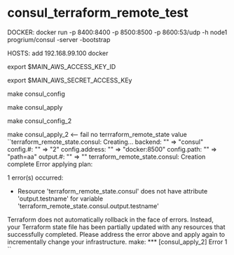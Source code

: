 # consul_terraform_remote_test


DOCKER: docker run -p 8400:8400 -p 8500:8500 -p 8600:53/udp -h node1 progrium/consul -server -bootstrap

HOSTS: add 192.168.99.100 docker

export $MAIN_AWS_ACCESS_KEY_ID

export $MAIN_AWS_SECRET_ACCESS_KEy


make consul_config

make consul_apply

make consul_config_2

make consul_apply_2 <-- fail no terrraform_remote_state value
``terraform_remote_state.consul: Creating...
  backend:        "" => "consul"
  config.#:       "" => "2"
  config.address: "" => "docker:8500"
  config.path:    "" => "path=aa"
  output.#:       "" => "<computed>"
terraform_remote_state.consul: Creation complete
Error applying plan:

1 error(s) occurred:

* Resource 'terraform_remote_state.consul' does not have attribute 'output.testname' for variable 'terraform_remote_state.consul.output.testname'

Terraform does not automatically rollback in the face of errors.
Instead, your Terraform state file has been partially updated with
any resources that successfully completed. Please address the error
above and apply again to incrementally change your infrastructure.
make: *** [consul_apply_2] Error 1
``
